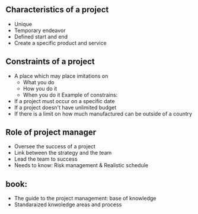 ## Characteristics of a project
- Unique
- Temporary endeavor
- Defined start and end
- Create a specific product and service

## Constraints of a project
- A place which may place imitations on 
    - What you do
    - How you do it
    - When you do it
Example of constrains:
- If a project must occur on a specific date
- If a project doesn't have unlimited budget
- If there is a limit on how much manufactured can be outside of a country

## Role of project manager
- Oversee the success of a project
- Link between the strategy and the team
- Lead the team to success
- Needs to know: Risk management & Realistic schedule

## <PMBOK> book: 
- The guide to the project management: base of knowledge
- Standaraized knwoledge areas and process

